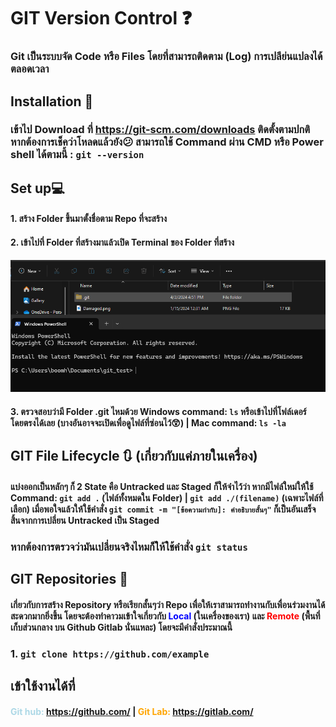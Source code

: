 # GIT Version Control ❓
### Git  เป็นระบบจัด Code หรือ Files โดยที่สามารถติดตาม (Log) การเปลีย่นแปลงได้ตลอดเวลา

## Installation 🔧
### เข้าไป Download ที่ https://git-scm.com/downloads ติดตั้งตามปกติ หากต้องการเช็คว่าโหลดแล้วยัง😕 สามารถใช้ Command ผ่าน CMD หรือ Power shell ได้ตามนี้ : `git --version`

## Set up💻
#### 1. สร้าง Folder ขึ้นมาตั้งชื่อตาม Repo ที่จะสร้าง
#### 2. เข้าไปที่ Folder ที่สร้างมาแล้วเปิด Terminal ของ Folder ที่สร้าง
![alt text](image.png)
#### 3. ตรวจสอบว่ามี Folder .git ไหมด้วย  Windows command: `ls` หรือเข้าไปที่โฟล์เดอร์โดยตรงได้เลย (บางอันอาจจะเปิดเพื่อดูไฟล์ที่ซ่อนไว้😲) | Mac command: `ls -la` 

## GIT File Lifecycle 🔃 (เกี่ยวกับแค่ภายในเครื่อง)
#### แบ่งออกเป็นหลักๆ ก็ 2 State คือ Untracked และ Staged ก็ให้จำไว้ว่า หากมีไฟล์ใหม่ให้ใช้ Command: `git add .` (ไฟล์ทั้งหมดใน Folder) | `git add ./(filename)` (เฉพาะไฟล์ที่เลือก) เมื่อพอใจแล้วให้ใช้คำสั่ง `git commit -m "[ข้อความกำกับ]: คำอธิบายสั้นๆ"` ก็เป็นอันเสร็จสิ้นจากการเปลี่ยน Untracked เป็น Staged
### หากต้องการตรวจว่ามันเปลี่ยนจริงไหมก็ให้ใช้คำสั่ง `git status`

## GIT Repositories 🏃
#### เกี่ยวกับการสร้าง Repository หรือเรียกสั้นๆว่า Repo เพื่อให้เราสามารถทำงานกับเพื่อนร่วมงานได้สะดวกมากยิ่งขึ้น โดยจะต้องทำคาวมเข้าใจเกี่ยวกับ <spand style ="color:blue">Local</spand> (ในเครื่องของเรา) และ <spand style ="color:red">Remote</spand> (พื้นที่เก็บส่วนกลาง บน Github Gitlab นั่นแหละ) โดยจะมีคำสั่งประมาณนี้
### 1. `git clone https://github.com/example`

## เข้าใช้งานได้ที่
#### <spand style ="color:lightblue"> Git hub: https://github.com/ </spand> | <span style="color:orange"> Git Lab: https://gitlab.com/ </span>
